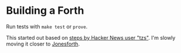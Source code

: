 # Building a Forth

Run tests with `make test` or `prove`.

This started out based on [steps by Hacker News user "tzs"](https://news.ycombinator.com/item?id=13082825). I'm slowly moving it closer to [Jonesforth](http://git.annexia.org/?p=jonesforth.git;a=blob;f=jonesforth.S;h=45e6e854a5d2a4c3f26af264dfce56379d401425;hb=HEAD).

